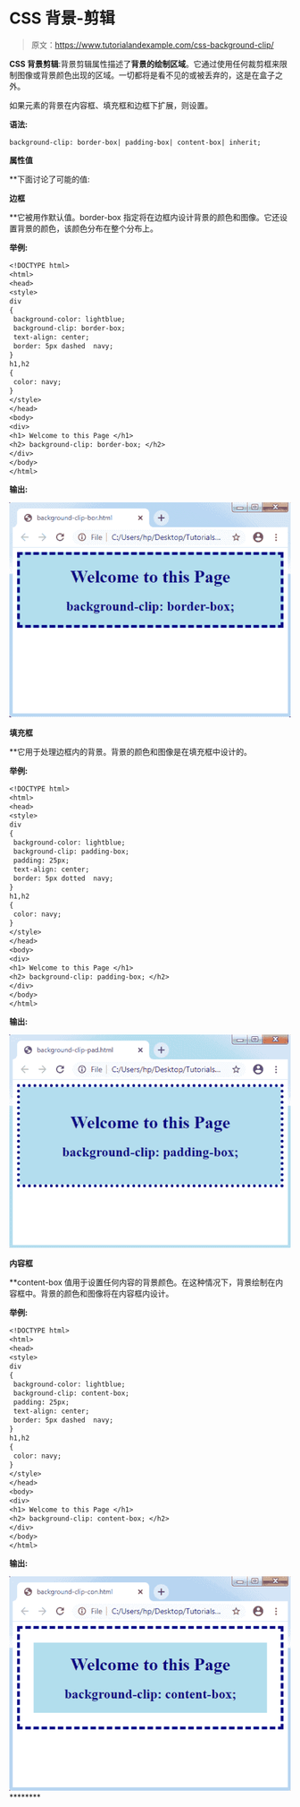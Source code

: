# CSS 背景-剪辑

> 原文：<https://www.tutorialandexample.com/css-background-clip/>

**CSS 背景剪辑**:背景剪辑属性描述了**背景的绘制区域**。它通过使用任何裁剪框来限制图像或背景颜色出现的区域。一切都将是看不见的或被丢弃的，这是在盒子之外。

如果元素的背景在内容框、填充框和边框下扩展，则设置。

**语法:**

```
background-clip: border-box| padding-box| content-box| inherit; 
```

**属性值**

 **下面讨论了可能的值:

**边框**

 **它被用作默认值。border-box 指定将在边框内设计背景的颜色和图像。它还设置背景的颜色，该颜色分布在整个分布上。

**举例:**

```
<!DOCTYPE html>
<html>
<head>
<style>
div
{
 background-color: lightblue;
 background-clip: border-box;
 text-align: center;
 border: 5px dashed  navy;
}
h1,h2
{
 color: navy;
}
</style>
</head>
<body>
<div>
<h1> Welcome to this Page </h1>
<h2> background-clip: border-box; </h2>
</div>
</body>
</html>
```

**输出:**

![CSS Background-clip](img/a2dcc634fc94db4f896db524a4121e91.png)

**填充框**

 **它用于处理边框内的背景。背景的颜色和图像是在填充框中设计的。

**举例:**

```
<!DOCTYPE html>
<html>
<head>
<style>
div
{
 background-color: lightblue;
 background-clip: padding-box;
 padding: 25px;
 text-align: center;
 border: 5px dotted  navy;
}
h1,h2
{
 color: navy;
}
</style>
</head>
<body>
<div>
<h1> Welcome to this Page </h1>
<h2> background-clip: padding-box; </h2>
</div>
</body>
</html>
```

**输出:**

![CSS Background-clip](img/ad39b8d7efe8d32b96030f8a65a66036.png)

**内容框**

 **content-box 值用于设置任何内容的背景颜色。在这种情况下，背景绘制在内容框中。背景的颜色和图像将在内容框内设计。

**举例:**

```
<!DOCTYPE html>
<html>
<head>
<style>
div
{
 background-color: lightblue;
 background-clip: content-box;
 padding: 25px;
 text-align: center;
 border: 5px dashed  navy;
}
h1,h2
{
 color: navy;
}
</style>
</head>
<body>
<div>
<h1> Welcome to this Page </h1>
<h2> background-clip: content-box; </h2>
</div>
</body>
</html>
```

**输出:**

![CSS Background-clip](img/79eed24359c6e2250cfb882ba33fbda0.png)********
